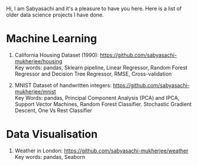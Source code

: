 Hi, I am Sabyasachi and it's a pleasure to have you here. Here is a list of older data science projects I have done.  


# Machine Learning
1. California Housing Dataset (1990): https://github.com/sabyasachi-mukherjee/housing  
   Key words: pandas, Sklearn pipeline, Linear Regressor, Random Forest Regressor and Decision Tree Regressor, RMSE, Cross-validation


2. MNIST Dataset of handwritten integers: https://github.com/sabyasachi-mukherjee/mnist  
   Key Words: pandas, Principal Component Analysis (PCA) and IPCA, Support Vector Machines, Random Forest Classifier. Stochastic Gradient Descent, 
   One Vs Rest Classifier


# Data Visualisation  
1. Weather in London: https://github.com/sabyasachi-mukherjee/weather  
   Key words: pandas, Seaborn






<!---
sabyasachi-mukherjee/sabyasachi-mukherjee is a ✨ special ✨ repository because its `README.md` (this file) appears on your GitHub profile.
You can click the Preview link to take a look at your changes.
--->
